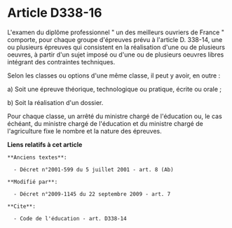 # Article D338-16

L'examen du diplôme professionnel " un des meilleurs ouvriers de France " comporte, pour chaque groupe d'épreuves prévu à
l'article D. 338-14, une ou plusieurs épreuves qui consistent en la réalisation d'une ou de plusieurs oeuvres, à partir d'un
sujet imposé ou d'une ou de plusieurs oeuvres libres intégrant des contraintes techniques. 

Selon les classes ou options d'une même classe, il peut y avoir, en outre : 

a) Soit une épreuve théorique, technologique ou pratique, écrite ou orale ; 

b) Soit la réalisation d'un dossier. 

Pour chaque classe, un arrêté du ministre chargé de l'éducation ou, le cas échéant, du ministre chargé de l'éducation et du
ministre chargé de l'agriculture fixe le nombre et la nature des épreuves.

**Liens relatifs à cet article**

	**Anciens textes**:

	  - Décret n°2001-599 du 5 juillet 2001 - art. 8 (Ab)

	**Modifié par**:

	  - Décret n°2009-1145 du 22 septembre 2009 - art. 7

	**Cite**:

	  - Code de l'éducation - art. D338-14
